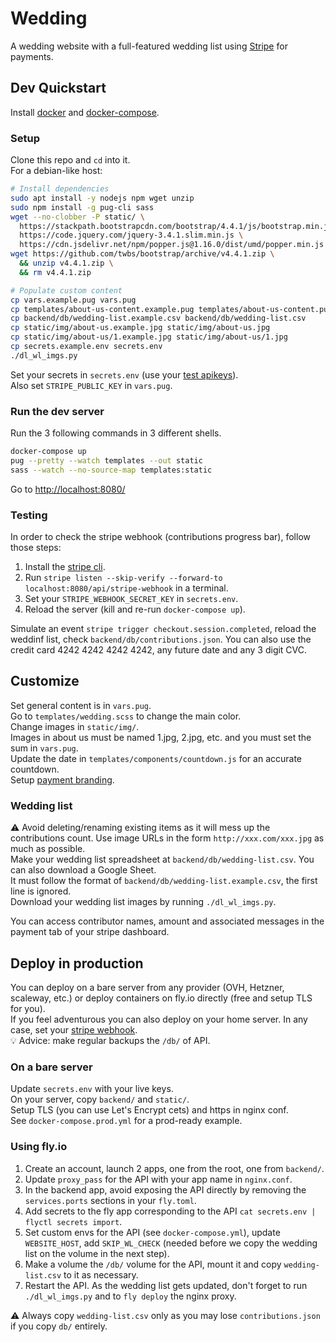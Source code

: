# Wedding

A wedding website with a full-featured wedding list using [Stripe](stripe.com/) for payments.

## Dev Quickstart

Install [docker](https://docs.docker.com/get-docker/) and [docker-compose](https://docs.docker.com/compose).  

### Setup

Clone this repo and `cd` into it.  
For a debian-like host:

```bash
# Install dependencies
sudo apt install -y nodejs npm wget unzip
sudo npm install -g pug-cli sass
wget --no-clobber -P static/ \
  https://stackpath.bootstrapcdn.com/bootstrap/4.4.1/js/bootstrap.min.js \
  https://code.jquery.com/jquery-3.4.1.slim.min.js \
  https://cdn.jsdelivr.net/npm/popper.js@1.16.0/dist/umd/popper.min.js
wget https://github.com/twbs/bootstrap/archive/v4.4.1.zip \
  && unzip v4.4.1.zip \
  && rm v4.4.1.zip

# Populate custom content
cp vars.example.pug vars.pug
cp templates/about-us-content.example.pug templates/about-us-content.pug
cp backend/db/wedding-list.example.csv backend/db/wedding-list.csv
cp static/img/about-us.example.jpg static/img/about-us.jpg
cp static/img/about-us/1.example.jpg static/img/about-us/1.jpg
cp secrets.example.env secrets.env  
./dl_wl_imgs.py
```

Set your secrets in `secrets.env` (use your [test apikeys](https://dashboard.stripe.com/test/apikeys)).  
Also set `STRIPE_PUBLIC_KEY` in `vars.pug`.

### Run the dev server

Run the 3 following commands in 3 different shells.

```bash
docker-compose up
pug --pretty --watch templates --out static
sass --watch --no-source-map templates:static 
```

Go to <http://localhost:8080/>

### Testing

In order to check the stripe webhook (contributions progress bar), follow those steps:  

1. Install the [stripe cli](https://stripe.com/docs/stripe-cli).  
2. Run `stripe listen --skip-verify --forward-to localhost:8080/api/stripe-webhook` in a terminal.  
3. Set your `STRIPE_WEBHOOK_SECRET_KEY` in `secrets.env`.  
4. Reload the server (kill and re-run `docker-compose up`).  

Simulate an event `stripe trigger checkout.session.completed`, reload the weddinf list, check `backend/db/contributions.json`.
You can also use the credit card 4242 4242 4242 4242, any future date and any 3 digit CVC.  

## Customize

Set general content is in `vars.pug`.  
Go to `templates/wedding.scss` to change the main color.  
Change images in `static/img/`.  
Images in about us must be named 1.jpg, 2.jpg, etc. and you must set the sum in `vars.pug`.  
Update the date in `templates/components/countdown.js` for an accurate countdown.  
Setup [payment branding](https://dashboard.stripe.com/settings/branding).

### Wedding list

:warning: Avoid deleting/renaming existing items as it will mess up the contributions count. Use image URLs in the form `http://xxx.com/xxx.jpg` as  much as possible.  
Make your wedding list spreadsheet at `backend/db/wedding-list.csv`. You can also download a Google Sheet.  
It must follow the format of `backend/db/wedding-list.example.csv`, the first line is ignored.  
Download your wedding list images by running `./dl_wl_imgs.py`.  

You can access contributor names, amount and associated messages in the payment tab of your stripe dashboard.

## Deploy in production

You can deploy on a bare server from any provider (OVH, Hetzner, scaleway, etc.) or deploy containers on fly.io directly (free and setup TLS for you).  
If you feel adventurous you can also deploy on your home server. In any case, set your [stripe webhook](https://dashboard.stripe.com/webhooks).  
:bulb: Advice: make regular backups the `/db/` of API.  

### On a bare server

Update `secrets.env` with your live keys.  
On your server, copy `backend/` and `static/`.  
Setup TLS (you can use Let's Encrypt cets) and https in nginx conf.  
See `docker-compose.prod.yml` for a prod-ready example.

### Using fly.io

1. Create an account, launch 2 apps, one from the root, one from `backend/`.  
2. Update `proxy_pass` for the API with your app name in `nginx.conf`.  
3. In the backend app, avoid exposing the API directly by removing the `services.ports` sections in your `fly.toml`.  
4. Add secrets to the fly app corresponding to the API `cat secrets.env | flyctl secrets import`.  
5. Set custom envs for the API (see `docker-compose.yml`), update `WEBSITE_HOST`, add `SKIP_WL_CHECK` (needed before we copy the wedding list on the volume in the next step).  
6. Make a volume the `/db/` volume for the API, mount it and copy `wedding-list.csv` to it as necessary.  
7. Restart the API.
As the wedding list gets updated, don't forget to run `./dl_wl_imgs.py` and to `fly deploy` the nginx proxy.  

:warning: Always copy `wedding-list.csv` only as you may lose `contributions.json` if you copy `db/` entirely.  
